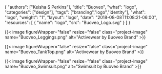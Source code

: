 {
	"authors": ["Keisha S Perkins"],
	"title": "Buoveo",
	"what": "logo",
	"categories": ["design"],
	"tags": ["branding","logo","identity"],
	"what": "logo",
	"weight": "1",
	"layout": "logo",
	"date": "2018-08-08T11:08:21-06:00",
	"resources": [
	      {
	         "name": "logo",
	         "src": "Buoveo_Logo.svg"
	      }
	    ]
}

{{< image figureWrapper="false" resize="false"  class="project-image" name="Buoveo_Leggings.png" alt="Activewear by Buoveo Brand" >}}

{{< image figureWrapper="false" resize="false"  class="project-image" name="Buoveo_TankTop.png" alt="Activewear by Buoveo Brand" >}}

{{< image figureWrapper="false" resize="false"  class="project-image" name="Buoveo_Swimsuit.png" alt="Swimsuit by Buoveo Brand" >}}

